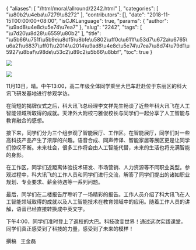 {
    "aliases": [
        "/html/moral/allround/2242.html"
    ],
    "categories": [
        "\u80b2\u4eba\u7279\u8272"
    ],
    "contributors": [],
    "date": "2018-11-15T00:00:00+08:00",
    "isCJKLanguage": true,
    "params": {
        "author": "\u9ad8\u4e8c\u5e74\u7ea7"
    },
    "slug": "2242",
    "tags": [
        "\u7d20\u8d28\u6559\u80b2"
    ],
    "title": "\u5b66\u751f\u5b9e\u8df5\u8bfe\u5802\uff0c\u611f\u53d7\u672a\u6765\u6a21\u6837\uff01\u2014\u2014\u9ad8\u4e8c\u5e74\u7ea7\u8d74\u79d1\u5927\u8baf\u98de\u53c2\u89c2\u5b66\u8bbf",
    "toc": true
}

![](https://cdn.tfls.online/mirror/full/e5fecd48cc513a505644bda2b76122c6d777fb8e.jpg)




![](https://cdn.tfls.online/mirror/full/fcf54d6dc7e2ca4d4ddda2e05b668112b1ba084e.jpg)







11月13日，晴。中午13:00，高二年级全体同学乘坐大巴车赶赴位于东丽区的科大讯飞研发基地进行参观学访。




在简短的揭牌仪式之后，科大讯飞总经理李文祥先生畅谈了近些年科大讯飞在人工智能领域所取得的成就。天津外大附校刁雅俊校长与同学们一起分享了人工智能与教育融合的感想。




接下来，同学们分为三个组参观了智能展厅、工作区。在智能展厅，同学们对一些高科技产品产生了浓厚的兴趣。语音合成、同声传译、智能家居等展区更是让同学们惊叹不断。未来社会，很多工作将会由人工智能代替，未来的生活也将充满智能的身影。




在工作区，同学们近距离体验技术研发、市场营销、人力资源等不同职业类型。参观过程中，科大讯飞的工作人员和同学们进行交流，解答了同学们提出的诸如职业规划、专业要求、薪金待遇等一系列问题。




最后，同学们在二楼报告厅聆听了一场精彩的报告。工作人员介绍了科大讯飞在人工智能领域取得的成就以及人工智能技术在教育领域中的应用。随着工作人员的讲解，语音已经直接转换成中英文字。




下午4:00，同学们准时登上了返校的大巴。科技改变世界！通过这次实践课堂，同学们真正感受到了科技的力量，感受到了未来的模样！





  






撰稿   王金磊


